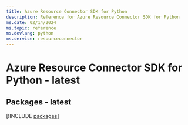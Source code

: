 ```yaml
---
title: Azure Resource Connector SDK for Python
description: Reference for Azure Resource Connector SDK for Python
ms.date: 02/14/2024
ms.topic: reference
ms.devlang: python
ms.service: resourceconnector
---
```

# Azure Resource Connector SDK for Python - latest
## Packages - latest
[!INCLUDE [packages](resource-connector-index.md)]